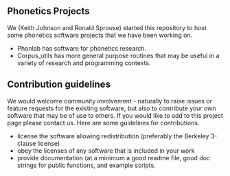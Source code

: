 ## Phonetics Projects

We (Keith Johnson and Ronald Sprouse) started this repository to host some phonetics software projects that we have been working on.

* Phonlab has software for phonetics research.
* Corpus_utils has more general purpose routines that may be useful in a variety of research and programming contexts.

## Contribution guidelines

We would welcome community involvement - naturally to raise issues or feature requests for the existing software, 
but also to contribute your own software that may be of use to others.  If you would like to add to this project page
please contact us.  Here are some guidelines for contributions.

* license the software allowing redistribution (preferably the Berkeley 3-clause license)
* obey the licenses of any software that is included in your work
* provide documentation (at a minimum a good readme file, good doc strings for public functions, and example scripts.
 
